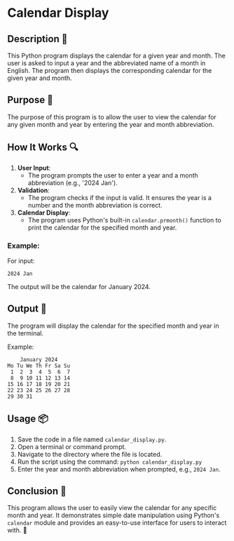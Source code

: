 # Calendar Display

## Description 📝

This Python program displays the calendar for a given year and month.
The user is asked to input a year and the abbreviated name of a month in English.
The program then displays the corresponding calendar for the given year and month.

## Purpose 🎯

The purpose of this program is to allow the user to view the calendar for any given month and year by entering the year and month abbreviation.

## How It Works 🔍

1. **User Input**:
    - The program prompts the user to enter a year and a month abbreviation (e.g., '2024 Jan').
2. **Validation**:
    - The program checks if the input is valid. It ensures the year is a number and the month abbreviation is correct.
3. **Calendar Display**:
    - The program uses Python's built-in `calendar.prmonth()` function to print the calendar for the specified month and year.

### Example:

For input:

```
2024 Jan
```

The output will be the calendar for January 2024.

## Output 📜

The program will display the calendar for the specified month and year in the terminal.

Example:

```
    January 2024
Mo Tu We Th Fr Sa Su
 1  2  3  4  5  6  7
 8  9 10 11 12 13 14
15 16 17 18 19 20 21
22 23 24 25 26 27 28
29 30 31
```

## Usage 📦

1. Save the code in a file named `calendar_display.py`.
2. Open a terminal or command prompt.
3. Navigate to the directory where the file is located.
4. Run the script using the command:
   `python calendar_display.py`
5. Enter the year and month abbreviation when prompted, e.g., `2024 Jan`.

## Conclusion 🚀

This program allows the user to easily view the calendar for any specific month and year.
It demonstrates simple date manipulation using Python's `calendar` module and provides an easy-to-use interface for users to interact with. 📅
